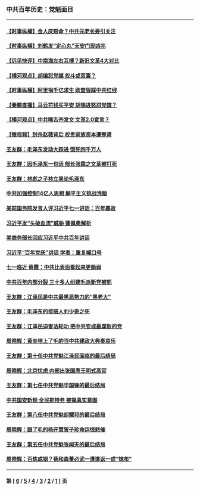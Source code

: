 ### 中共百年历史：党魁面目
---
#### [【时事纵横】金人庆短命？中共元老长寿引关注](../../pages/nf1176107/n13217934.md?09090430) 
#### [【时事纵横】刘鹤发“定心丸”天安门现凶兆](../../pages/nf1176107/n13215416.md?09090430) 
#### [【远见快评】中南海左右互搏？新旧文革4大对比](../../pages/nf1176107/n13214745.md?09090430) 
#### [【横河观点】胡编怼党媒 权斗或双簧？](../../pages/nf1176107/n13210864.md?09090430) 
#### [【时事纵横】阿里捐千亿求生 欧盟狠踩中共红线](../../pages/nf1176107/n13206431.md?09090430) 
#### [【秦鹏直播】马云花钱买平安 胡锡进怒怼党媒？](../../pages/nf1176107/n13206392.md?09090430) 
#### [【横河观点】中共喉舌齐发文 文革2.0宣言？](../../pages/nf1176107/n13201248.md?09090430) 
#### [【微视频】封杀赵薇背后 权贵家族资本遭整肃](../../pages/nf1176107/n13197798.md?09090430) 
#### [王友群：毛泽东发动大跃进 饿死四千万人](../../pages/nf1176107/n13177158.md?09090430) 
#### [王友群：因毛泽东一句话 部长张霖之文革被打死](../../pages/nf1176107/n13161711.md?09090430) 
#### [王友群：林彪之子林立果论毛泽东](../../pages/nf1176107/n13128622.md?09090430) 
#### [中共加强控制14亿人思想 躺平主义挑战洗脑](../../pages/nf1176107/n13094299.md?09090430) 
#### [美前国务院发言人评习近平七一讲话：百年暴政](../../pages/nf1176107/n13066986.md?09090430) 
#### [习近平发“头破血流”威胁 蓬佩奥解析](../../pages/nf1176107/n13063604.md?09090430) 
#### [美商务部长回应习近平中共百年讲话](../../pages/nf1176107/n13062903.md?09090430) 
#### [习近平“百年党庆”讲话 学者：重复喊口号](../../pages/nf1176107/n13061411.md?09090430) 
#### [七一临近 蔡霞：中共比表面看起来更脆弱](../../pages/nf1176107/n13056418.md?09090430) 
#### [中共百年内部分裂 三十多人组建毛派新党被抓](../../pages/nf1176107/n13044023.md?09090430) 
#### [王友群：江泽民是中共最黑恶势力的“黑老大”](../../pages/nf1176107/n13022180.md?09090430) 
#### [王友群：毛泽东的接班人刘少奇之死](../../pages/nf1176107/n12991772.md?09090430) 
#### [王友群：江泽民迫害法轮功 把中共变成最腐败的党](../../pages/nf1176107/n12947347.md?09090430) 
#### [周晓辉：黄炎培上了毛的当中共建政大典奏哀乐](../../pages/nf1176107/n12942780.md?09090430) 
#### [王友群：第十任中共党魁江泽民面临的最后结局](../../pages/nf1176107/n12933748.md?09090430) 
#### [周晓辉：北京忧虑 内部出张国焘王明式高官](../../pages/nf1176107/n12931709.md?09090430) 
#### [王友群：第七任中共党魁华国锋的最后结局](../../pages/nf1176107/n12918457.md?09090430) 
#### [中共国安新规 全民抓特务 被揭真实意图](../../pages/nf1176107/n12911615.md?09090430) 
#### [王友群：第八任中共党魁胡耀邦的最后结局](../../pages/nf1176107/n12902918.md?09090430) 
#### [周晓辉：跟了毛的杨开慧贺子珍命运很悲催](../../pages/nf1176107/n12877804.md?09090430) 
#### [王友群：第五任中共党魁张闻天的最后结局](../../pages/nf1176107/n12865420.md?09090430) 
#### [周晓辉：百炼成钢？蔡和森董必武一遭遣返一成“抹布”](../../pages/nf1176107/n12854806.md?09090430) 

---
#### 第 [ [6](./6.md?09090430) / [5](./5.md?09090430) / [4](./4.md?09090430) / [3](./3.md?09090430) / [2](./2.md?09090430) / [1](./1.md?09090430) ] 页
